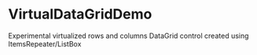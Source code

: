 # VirtualDataGridDemo

Experimental virtualized rows and columns DataGrid control created using ItemsRepeater/ListBox

